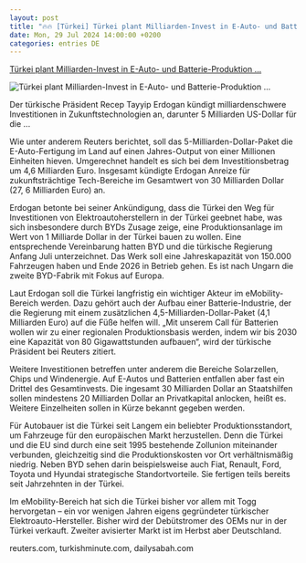 ```yaml
---
layout: post
title: "🔥🔥 [Türkei] Türkei plant Milliarden-Invest in E-Auto- und Batterie-Produktion ..."
date: Mon, 29 Jul 2024 14:00:00 +0200
categories: entries DE
---
```

[Türkei plant Milliarden-Invest in E-Auto- und Batterie-Produktion ...](https://www.electrive.net/2024/07/29/tuerkei-plant-milliarden-invest-in-e-auto-und-batterie-produktion/)

![Türkei plant Milliarden-Invest in E-Auto- und Batterie-Produktion ...](https://www.electrive.net/media/2024/06/ford-otosan-e-transit-custom-produktion-production-tuerkei-turkey-2024-01-min.jpg)

Der türkische Präsident Recep Tayyip Erdogan kündigt milliardenschwere Investitionen in Zukunftstechnologien an, darunter 5 Milliarden US-Dollar für die ...

Wie unter anderem Reuters berichtet, soll das 5-Milliarden-Dollar-Paket die E-Auto-Fertigung im Land auf einen Jahres-Output von einer Millionen Einheiten hieven. Umgerechnet handelt es sich bei dem Investitionsbetrag um 4,6 Milliarden Euro. Insgesamt kündigte Erdogan Anreize für zukunftsträchtige Tech-Bereiche im Gesamtwert von 30 Milliarden Dollar (27, 6 Milliarden Euro) an.



Erdogan betonte bei seiner Ankündigung, dass die Türkei den Weg für Investitionen von Elektroautoherstellern in der Türkei geebnet habe, was sich insbesondere durch BYDs Zusage zeige, eine Produktionsanlage im Wert von 1 Milliarde Dollar in der Türkei bauen zu wollen. Eine entsprechende Vereinbarung hatten BYD und die türkische Regierung Anfang Juli unterzeichnet. Das Werk soll eine Jahreskapazität von 150.000 Fahrzeugen haben und Ende 2026 in Betrieb gehen. Es ist nach Ungarn die zweite BYD-Fabrik mit Fokus auf Europa.

Laut Erdogan soll die Türkei langfristig ein wichtiger Akteur im eMobility-Bereich werden. Dazu gehört auch der Aufbau einer Batterie-Industrie, der die Regierung mit einem zusätzlichen 4,5-Milliarden-Dollar-Paket (4,1 Milliarden Euro) auf die Füße helfen will. „Mit unserem Call für Batterien wollen wir zu einer regionalen Produktionsbasis werden, indem wir bis 2030 eine Kapazität von 80 Gigawattstunden aufbauen“, wird der türkische Präsident bei Reuters zitiert.

Weitere Investitionen betreffen unter anderem die Bereiche Solarzellen, Chips und Windenergie. Auf E-Autos und Batterien entfallen aber fast ein Drittel des Gesamtinvests. Die ingesamt 30 Milliarden Dollar an Staatshilfen sollen mindestens 20 Milliarden Dollar an Privatkapital anlocken, heißt es. Weitere Einzelheiten sollen in Kürze bekannt gegeben werden.

Für Autobauer ist die Türkei seit Langem ein beliebter Produktionsstandort, um Fahrzeuge für den europäischen Markt herzustellen. Denn die Türkei und die EU sind durch eine seit 1995 bestehende Zollunion miteinander verbunden, gleichzeitig sind die Produktionskosten vor Ort verhältnismäßig niedrig. Neben BYD sehen darin beispielsweise auch Fiat, Renault, Ford, Toyota und Hyundai strategische Standortvorteile. Sie fertigen teils bereits seit Jahrzehnten in der Türkei.

Im eMobility-Bereich hat sich die Türkei bisher vor allem mit Togg hervorgetan – ein vor wenigen Jahren eigens gegründeter türkischer Elektroauto-Hersteller. Bisher wird der Debütstromer des OEMs nur in der Türkei verkauft. Zweiter avisierter Markt ist im Herbst aber Deutschland.

reuters.com, turkishminute.com, dailysabah.com

